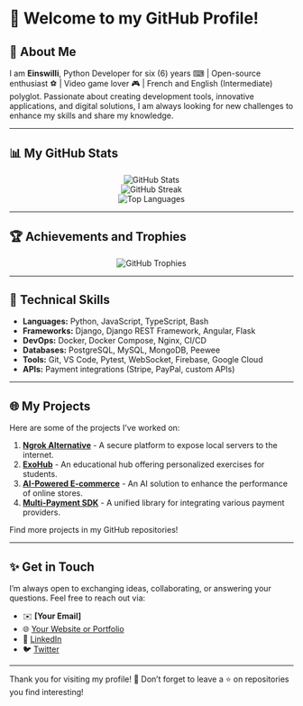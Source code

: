 # 👋 Welcome to my GitHub Profile!

## 🌟 About Me
I am **Einswilli**, Python Developer for six (6) years ⌨ | Open-source enthusiast ⚽ | Video game lover   🎮 | French and English (Intermediate) polyglot. Passionate about creating development tools, innovative applications, and digital solutions, I am always looking for new challenges to enhance my skills and share my knowledge.

---

## 📊 My GitHub Stats

<div align="center">
  <img src="https://github-readme-stats.vercel.app/api?username=einswilli&show_icons=true&theme=radical" alt="GitHub Stats" />
  <br />
  <img src="https://github-readme-streak-stats.herokuapp.com/?user=einswilli&theme=radical" alt="GitHub Streak" />
  <br />
  <img src="https://github-readme-stats.vercel.app/api/top-langs/?username=einswilli&layout=compact&theme=radical" alt="Top Languages" />
</div>

---

## 🏆 Achievements and Trophies
<div align="center">
  <img src="https://github-profile-trophy.vercel.app/?username=einswilli&theme=radical&column=6" alt="GitHub Trophies" />
</div>

---

## 🔧 Technical Skills
- **Languages:** Python, JavaScript, TypeScript, Bash
- **Frameworks:** Django, Django REST Framework, Angular, Flask
- **DevOps:** Docker, Docker Compose, Nginx, CI/CD
- **Databases:** PostgreSQL, MySQL, MongoDB, Peewee
- **Tools:** Git, VS Code, Pytest, WebSocket, Firebase, Google Cloud
- **APIs:** Payment integrations (Stripe, PayPal, custom APIs)

---

## 🌐 My Projects
Here are some of the projects I've worked on:
1. **[Ngrok Alternative](#)** - A secure platform to expose local servers to the internet.
2. **[ExoHub](#)** - An educational hub offering personalized exercises for students.
3. **[AI-Powered E-commerce](#)** - An AI solution to enhance the performance of online stores.
4. **[Multi-Payment SDK](#)** - A unified library for integrating various payment providers.

Find more projects in my GitHub repositories!

---

## ✨ Get in Touch
I’m always open to exchanging ideas, collaborating, or answering your questions. Feel free to reach out via:
- ✉️ **[Your Email]**
- 🌐 [Your Website or Portfolio](#)
- 💼 [LinkedIn](#)
- 🐦 [Twitter](#)

---

Thank you for visiting my profile! 🌟 Don’t forget to leave a ⭐️ on repositories you find interesting!

